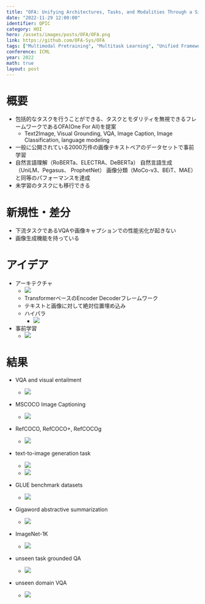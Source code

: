 ```yaml
---
title: "OFA: Unifying Architectures, Tasks, and Modalities Through a Simple Sequence-to-Sequence Learning Framework"
date: "2022-11-29 12:00:00"
identifier: QPIC
category: HOI
hero: /assets/images/posts/OFA/OFA.png
link: https://github.com/OFA-Sys/OFA
tags: ["Multimodal Pretraining", "Multitask Learning", "Unified Frameworks", "Zero-shot Learning", "Transformer"]
conference: ICML
year: 2022
math: true
layout: post
---
```


# 概要

- 包括的なタスクを行うことができる、タスクとモダリティを無視できるフレームワークであるOFA(One For All)を提案
    - Text2Image, Visual Grounding, VQA, Image Caption, Image Classification, language modeling
- 一般に公開されている2000万件の画像テキストペアのデータセットで事前学習
- 自然言語理解（RoBERTa、ELECTRA、DeBERTa）
自然言語生成（UniLM、Pegasus、 ProphetNet）
画像分類（MoCo-v3、BEiT、MAE）と同等のパフォーマンスを達成
- 未学習のタスクにも移行できる
<!--more-->

# 新規性・差分

- 下流タスクであるVQAや画像キャプションでの性能劣化が起きない
- 画像生成機能を持っている

# アイデア

- アーキテクチャ
    - ![](/assets/images/posts/OFA/OFA.png)
    - TransformerベースのEncoder Decoderフレームワーク
    - テキストと画像に対して絶対位置埋め込み
    - ハイパラ
        - ![](/assets/images/posts/OFA/HyperPram.png)
- 事前学習
    - ![](/assets/images/posts/OFA/PreTrain.png)
    

# 結果

- VQA and visual entailment
    - ![](/assets/images/posts/OFA/VQA.png)
    
- MSCOCO Image Captioning
    - ![](/assets/images/posts/OFA/ImageCaptioning.png)
    
- RefCOCO, RefCOCO+, RefCOCOg
    - ![](/assets/images/posts/OFA/RefCOCO.png)
    
- text-to-image generation task
    - ![](/assets/images/posts/OFA/Text2Image1.png)
    - ![](/assets/images/posts/OFA/Text2Image2.png)
    
- GLUE benchmark datasets
    - ![](/assets/images/posts/OFA/GLUE.png)
    
- Gigaword abstractive summarization
    - ![](/assets/images/posts/OFA/Gigaword.png)
    
- ImageNet-1K
    - ![](/assets/images/posts/OFA/ImageNet.png)
    
- unseen task grounded QA
    - ![](/assets/images/posts/OFA/UnseenTask.png)
    
- unseen domain VQA
    - ![](/assets/images/posts/OFA/UnseenDomain.png)